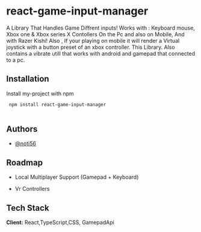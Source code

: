 
# react-game-input-manager

A Library That Handles Game Diffrent inputs!
 Works with : Keyboard mouse, Xbox one & Xbox series X Contollers On the Pc and also on Mobile, And with Razer Kishi! Also , If your playing on mobile it will render a Virtual joystick with a button preset of an xbox controller. This Library.
 Also contains a vibrate utill that works with android and gamepad that connected to a pc.










## Installation

Install my-project with npm

```bash
 npm install react-game-input-manager
 
```
    
## Authors

- [@noti56](https://github.com/noti56)


## Roadmap

- Local Multiplayer Support (Gamepad + Keyboard)

- Vr Controllers


## Tech Stack

**Client:** React,TypeScript,CSS, GamepadApi  



